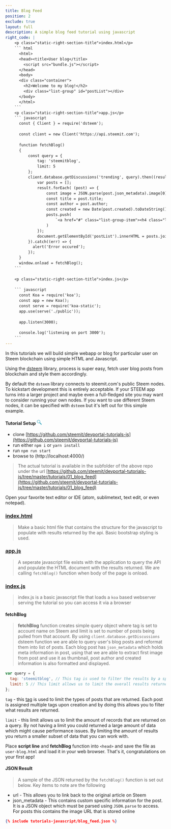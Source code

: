 ```yaml
---
title: Blog Feed
position: 2
exclude: true
layout: full
description: A simple blog feed tutorial using javascript
right_code: |
    <p class="static-right-section-title">index.html</p>
    ``` html
      <html>
      <head><title>User blog</title>
        <script src="bundle.js"></script>
      </head>
      <body>
      <div class="container">
        <h2>Welcome to my blog!</h2>
        <div class="list-group" id="postList"></div>
      </body>
      </html>
    ```
    <p class="static-right-section-title">app.js</p>
    ``` javascript
      const { Client } = require('dsteem');

      const client = new Client('https://api.steemit.com');

      function fetchBlog()
      {
          const query = {
              tag: 'steemitblog',
              limit: 5
          };
          client.database.getDiscussions('trending', query).then((result) => {
              var posts = [];
              result.forEach( (post) => {
                  const image = JSON.parse(post.json_metadata).image[0];
                  const title = post.title;
                  const author = post.author;
                  const created = new Date(post.created).toDateString();
                  posts.push(
                      `<a href="#" class="list-group-item"><h4 class="list-group-item-heading">${title}</h4><p>by ${author}</p><center><img src="${image}" class="img-responsive center-block" style="max-width: 450px"/></center><p class="list-group-item-text text-right text-nowrap">${created}</p></a>`
                  )
              });
              document.getElementById('postList').innerHTML = posts.join();
          }).catch((err) => {
            alert('Error occured');
          });
      }
      window.onload = fetchBlog();
    ```

    <p class="static-right-section-title">index.js</p>
    
    ``` javascript
      const Koa = require('koa');
      const app = new Koa();
      const serve = require('koa-static');
      app.use(serve('./public'));

      app.listen(3000);

      console.log('listening on port 3000');    
    ```
---
```


In this tutorials we will build simple webapp or blog for particular user on
Steem blockchain using simple HTML and Javascript.

Using the [dsteem](https://github.com/jnordberg/dsteem) library, process is
super easy, fetch user blog posts from blockchain and style them accordingly.

By default the `dsteem` library connects to steemit.com's public Steem nodes. To
kickstart development this is entirely acceptable. If your STEEM app turns into
a larger project and maybe even a full-fledged site you may want to consider
running your own nodes. If you want to use different Steem nodes, it can be
specified with `dsteem` but it's left out for this simple example.

#### Tutorial Setup [<img src="/images/look.svg" width="16" height="16" />](/tutorials-javascript/getting-started)

* clone
  [https://github.com/steemit/devportal-tutorials-js](https://github.com/steemit/devportal-tutorials-js)
* run either `npm i` or `yarn install`
* run `npm run start`
* browse to (http://localhost:4000/)

> The actual tutorial is available in the subfolder of the above repo under the
> url
> [https://github.com/steemit/devportal-tutorials-js/tree/master/tutorials/01_blog_feed](https://github.com/steemit/devportal-tutorials-js/tree/master/tutorials/01_blog_feed)

Open your favorite text editor or IDE (atom, sublimetext, text edit, or even
notepad).

### [index.html](https://github.com/steemit/devportal-tutorials-js/blob/master/tutorials/01_blog_feed/public/index.html)

> Make a basic html file that contains the structure for the javascript to
> populate with results returned by the api. Basic bootstrap styling is used.

### [app.js](https://github.com/steemit/devportal-tutorials-js/blob/master/tutorials/01_blog_feed/public/app.js)

> A seperate javascript file exists with the application to query the API and
> populate the HTML document with the results returned. We are calling
> `fetchBlog()` function when body of the page is onload.

### [index.js](https://github.com/steemit/devportal-tutorials-js/blob/master/tutorials/01_blog_feed/index.js)

> index.js is a basic javascript file that loads a `koa` based webserver serving
> the tutorial so you can access it via a browser

#### fetchBlog

> **fetchBlog** function creates simple query object where tag is set to account
> name on Steem and limit is set to number of posts being pulled from that
> account. By using `client.database.getDiscussions` dsteem function we are able
> to query user's blog posts and reformat them into list of posts. Each blog
> post has `json_metadata` which holds meta information in post, using that we
> are able to extract first image from post and use it as thumbnail, post author
> and created information is also formatted and displayed.

```javascript
var query = {
  tag: 'steemitblog', // This tag is used to filter the results by a specific post tag
  limit: 5 // This limit allows us to limit the overall results returned to 5
};
```

`tag` - this [tag](/glossary/#Tags) is used to limit the types of posts that are
returned. Each post is assigned multiple tags upon creation and by doing this
allows you to filter what results are returned.

`limit` - this limit allows us to limit the amount of records that are returned
on a query. By not having a limit you could returned a large amount of data
which might cause performance issues. By limiting the amount of results you
return a smaller subset of data that you can work with.

Place **script line** and **fetchBlog** function into `<head>` and save the file
as `user-blog.html` and load it in your web browser. That's it, congratulations
on your first app!

#### JSON Result

> A sample of the JSON returned by the `fetchBlog()` function is set out below.
> Key items to note are the following

* url - This allows you to link back to the original article on Steem
* json_metadata - This contains custom specific information for the post. It is
  a JSON object which must be parsed using `JSON.parse` to access. For posts
  this contains the image URL that is stored online

```json
{% include tutorials-javascript/blog_feed.json %}
```
